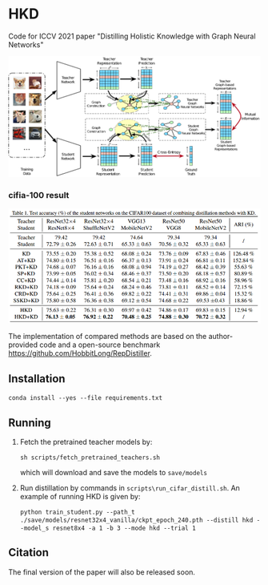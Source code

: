 # HKD

Code for ICCV 2021 paper "Distilling Holistic Knowledge with Graph Neural Networks"

![model](./img/model.jpg)

### cifia-100 result

![result](./img/result.PNG)

The implementation of compared methods are based on the author-provided code and a open-source benchmark https://github.com/HobbitLong/RepDistiller.

## Installation
```
conda install --yes --file requirements.txt
```

## Running

1. Fetch the pretrained teacher models by:

    ```
    sh scripts/fetch_pretrained_teachers.sh
    ```
   which will download and save the models to `save/models`

2. Run distillation by commands in `scripts\run_cifar_distill.sh`. An example of running HKD is given by:

    ```
    python train_student.py --path_t ./save/models/resnet32x4_vanilla/ckpt_epoch_240.pth --distill hkd --model_s resnet8x4 -a 1 -b 3 --mode hkd --trial 1
    ```

## Citation

The final version of the paper will also be released soon.